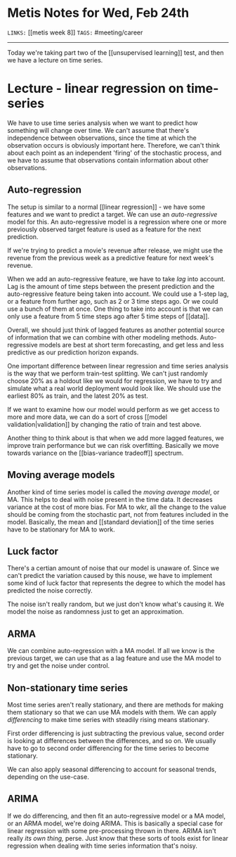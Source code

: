 # Metis Notes for Wed, Feb 24th
`LINKS:` [[metis week 8]]
`TAGS:` #meeting/career

---
Today we're taking part two of the [[unsupervised learning]] test, and then we have a lecture on time series. 

# Lecture - linear regression on time-series
We have to use time series analysis when we want to predict how something will change over time. We can't assume that there's independence between observations, since the time at which the observation occurs is obviously important here. Therefore, we can't think about each point as an independent 'firing' of the stochastic process, and we have to assume that observations contain information about other observations.

## Auto-regression
The setup is similar to a normal [[linear regression]] - we have some features and we want to predict a target. We can use an *auto-regressive* model for this. An auto-regressive model is a regression where one or more previously observed target feature is used as a feature for the next prediction.

If we're trying to predict a movie's revenue after release, we might use the revenue from the previous week as a predictive feature for next week's revenue.

When we add an auto-regressive feature, we have to take *lag* into account. Lag is the amount of time steps between the present prediction and the auto-regressive feature being taken into account. We could use a 1-step lag, or a feature from further ago, such as 2 or 3 time steps ago. Or we could use a bunch of them at once. One thing to take into account is that we can only use a feature from 5 time steps ago after 5 time steps of [[data]]. 

Overall, we should just think of lagged features as another potential source of information that we can combine with other modeling methods. Auto-regressive models are best at short term forecasting, and get less and less predictive as our prediction horizon expands.

One important difference between linear regression and time series analysis is the way that we perform train-test splitting. We can't just randomly choose 20% as a holdout like we would for regression, we have to try and simulate what a real world deployment would look like. We should use the earliest 80% as train, and the latest 20% as test. 

If we want to examine how our model would perform as we get access to more and more data, we can do a sort of cross [[model validation|validation]] by changing the ratio of train and test above.

Another thing to think about is that when we add more lagged features, we improve train performance but we can risk overfitting. Basically we move towards variance on the [[bias-variance tradeoff]] spectrum.

## Moving average models
Another kind of time series model is called the *moving average model*, or MA. This helps to deal with noise present in the time data. It decreases variance at the cost of more bias. For MA to wkr, all the change to the value should be coming from the stochastic part, not from features included in the model. Basically, the mean and [[standard deviation]] of the time series have to be stationary for MA to work.

## Luck factor
There's a certian amount of noise that our model is unaware of. Since we can't predict the variation caused by this nouse, we have to implement some kind of luck factor that represents the degree to which the model has predicted the noise correctly.

The noise isn't really random, but we just don't know what's causing it. We model the noise as randomness just to get an approximation.

## ARMA
We can combine auto-regression with a MA model. If all we know is the previous target, we can use that as a lag feature and use the MA model to try and get the noise under control.

## Non-stationary time series
Most time series aren't really stationary, and there are methods for making them stationary so that we can use MA models with them. We can apply *differencing* to make time series with steadily rising means stationary. 

First order differencing is just subtracting the previous value, second order is looking at differences between the differences, and so on. We usually have to go to second order differencing for the time series to become stationary. 

We can also apply seasonal differencing to account for seasonal trends, depending on the use-case.

## ARIMA
If we do differencing, and then fit an auto-regressive model or a MA model, or an ARMA model, we're doing ARIMA. This is basically a special case for linear regression with some pre-processing thrown in there. ARIMA isn't really *its own thing,* perse. Just know that these sorts of tools exist for linear regression when dealing with time series information that's noisy.